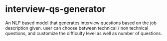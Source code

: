# interview-qs-generator
An NLP based model that generates interview questions based on the job description given. user can choose between technical /  non technical questions, and customize the difficulty level as well as number of questions.
